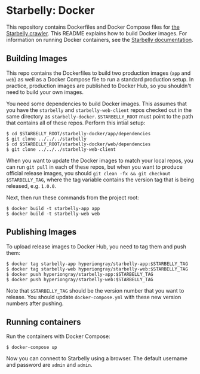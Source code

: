 # Starbelly: Docker

This repository contains Dockerfiles and Docker Compose files for [the Starbelly
crawler](https://gitlab.com/hyperion-gray/starbelly). This README explains how
to build Docker images. For information on running Docker containers, see the
[Starbelly documentation](https://starbelly.readthedocs.io).

## Building Images

This repo contains the Dockerfiles to build two production images (`app` and
`web`) as well as a Docker Compose file to run a standard production setup. In
practice, production images are published to Docker Hub, so you shouldn't need
to build your own images.

You need some dependencies to build Docker images. This assumes that you have
the `starbelly` and `starbelly-web-client` repos checked out in the same
directory as `starbelly-docker`. `$STARBELLY_ROOT` must point to the path that
contains all of these repos. Perform this intial setup:

    $ cd $STARBELLY_ROOT/starbelly-docker/app/dependencies
    $ git clone ../../../starbelly
    $ cd $STARBELLY_ROOT/starbelly-docker/web/dependencies
    $ git clone ../../../starbelly-web-client

When you want to update the Docker images to match your local repos, you can run
`git pull` in each of these repos, but when you want to produce official release
images, you should `git clean -fx && git checkout $STARBELLY_TAG`, where the tag
variable contains the version tag that is being released, e.g. `1.0.0`.

Next, then run these commands from the project root:

    $ docker build -t starbelly-app app
    $ docker build -t starbelly-web web

## Publishing Images

To upload release images to Docker Hub, you need to tag them and push them:

    $ docker tag starbelly-app hyperiongray/starbelly-app:$STARBELLY_TAG
    $ docker tag starbelly-web hyperiongray/starbelly-web:$STARBELLY_TAG
    $ docker push hyperiongray/starbelly-app:$STARBELLY_TAG
    $ docker push hyperiongray/starbelly-web:$STARBELLY_TAG

Note that `$STARBELLY_TAG` should be the version number that you want to
release. You should update `docker-compose.yml` with these new version numbers
after pushing.

## Running containers

Run the containers with Docker Compose:

    $ docker-compose up

Now you can connect to Starbelly using a browser. The default username and password are
`admin` and `admin`.
